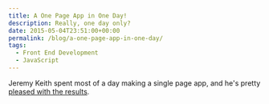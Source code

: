 ```yaml
---
title: A One Page App in One Day!
description: Really, one day only?
date: 2015-05-04T23:51:00+00:00
permalink: /blog/a-one-page-app-in-one-day/
tags:
  - Front End Development
  - JavaScript
---
```


Jeremy Keith spent most of a day making a single page app, and he's pretty [pleased with the results](https://adactio.com/journal/8862).
